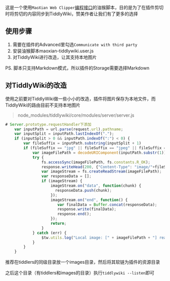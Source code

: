 这是一个使用`MaoXian Web Clipper`[编程接口](https://mika-cn.github.io/maoxian-web-clipper/api-zh-CN.html#clipped)的油猴脚本，目的是为了在插件剪切时将剪切的内容同步到TiddlyWiki，赞美作者让我们有了更多的选择

## 使用步骤

1. 需要在插件的Advanced里勾选`Communicate with third party`
2. 安装油猴脚本maoxian-tiddlywiki.user.js
3. 对TiddlyWiki进行改造，让其支持本地图片

PS. 脚本只支持Markdown模式，所以插件的Storage需要选择Markdown

## 对TiddlyWiki的改造

使用之前要对TiddlyWiki做一些小小的改造，插件将图片保存为本地文件，而TiddlyWiki的路由目前不支持本地图片

>  node_modules/tiddlywiki/core/modules/server/server.js
```js
# Server.prototype.requestHandler下添加
    var inputPath = url.parse(request.url).pathname;
    var inputSplit = inputPath.lastIndexOf(".");
    if (inputSplit > 0 && inputPath.indexOf(":") < 0) {
        var fileSuffix = inputPath.substring(inputSplit + 1)
        if (fileSuffix == "jpg" || fileSuffix == "jpeg" || fileSuffix == "png" || fileSuffix == "gif" || fileSuffix == "bmp" || fileSuffix == "webp") {
            var imageFilePath = decodeURIComponent(inputPath.substr(1));
            try {
                fs.accessSync(imageFilePath, fs.constants.R_OK);
                response.writeHead(200, {"Content-Type": "image/"+fileSuffix});
                var imageStream = fs.createReadStream(imageFilePath);
                var responseData = [];
                if (imageStream) {
                    imageStream.on("data", function(chunk) {
                      responseData.push(chunk);
                    });
                    imageStream.on("end", function() {
                       var finalData = Buffer.concat(responseData);
                       response.write(finalData);
                       response.end();
                    });
                    return;
                }
            } catch (err) {
                $tw.utils.log("Local image: [" + imageFilePath + "] read failed, will use default router...");
            }
        }
    }

```

推荐在tiddlers的同级目录放一个images目录，然后将其软链为插件的资源目录

之后这个目录（有tiddlers和images的目录）执行`tiddlywiki --listen`即可
